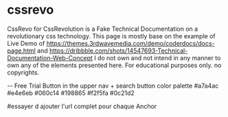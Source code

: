 # cssrevo
CssRevo for CssRevolution is a Fake Technical Documentation on a revolutionary css  technology.
This page is mostly base on the example of Live Demo of https://themes.3rdwavemedia.com/demo/coderdocs/docs-page.html and https://dribbble.com/shots/14547693-Technical-Documentation-Web-Concept
I do not own and not intend in any manner to own any of the elements presented here.
For educational purposes only.
no copyrights. 


-- Free Trial Button in the upper nav + search button
color palette
#a7a4ac
#e4e6eb
#060c14
#198865
#f2f5fa
#0c21d2

<!--todo -->
#essayer d ajouter l'url complet pour chaque Anchor
